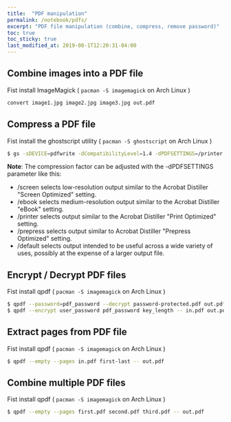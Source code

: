 ```yaml
---
title:  "PDF manipulation"
permalink: /notebook/pdfs/
excerpt: "PDF file manipulation (combine, compress, remove password)"
toc: true
toc_sticky: true
last_modified_at: 2019-08-1T12:20:31-04:00
---
```


## Combine images into a PDF file

Fist install ImageMagick ( `pacman -S imagemagick` on Arch Linux )

```bash
convert image1.jpg image2.jpg image3.jpg out.pdf
```

## Compress a PDF file

Fist install the ghostscript utility ( `pacman -S ghostscript` on Arch Linux )

```bash 
$ gs -sDEVICE=pdfwrite -dCompatibilityLevel=1.4 -dPDFSETTINGS=/printer -dNOPAUSE -dQUIET -dBATCH -sOutputFile=out.pdf in.pdf
```

<div class="notice--primary">
    <strong>Note</strong>: The compression factor can be adjusted with the -dPDFSETTINGS
     parameter like this:
     <ul>
        <li>/screen selects low-resolution output similar to the Acrobat Distiller "Screen Optimized" setting.</li>
        <li>/ebook selects medium-resolution output similar to the Acrobat Distiller "eBook" setting.</li>
        <li>/printer selects output similar to the Acrobat Distiller "Print Optimized" setting.</li>
        <li>/prepress selects output similar to Acrobat Distiller "Prepress Optimized" setting.</li>
        <li>/default selects output intended to be useful across a wide variety of uses, possibly at the  expense of a larger output file.</li>
     </ul>
</div>

## Encrypt / Decrypt PDF files

Fist install qpdf ( `pacman -S imagemagick` on Arch Linux )

```bash
$ qpdf --password=pdf_password --decrypt password-protected.pdf out.pdf 
$ qpdf --encrypt user_password pdf_password key_length -- in.pdf out.pdf
```

## Extract pages from PDF file

Fist install qpdf ( `pacman -S imagemagick` on Arch Linux )

```bash
$ qpdf --empty --pages in.pdf first-last -- out.pdf
```

## Combine multiple PDF files

Fist install qpdf ( `pacman -S imagemagick` on Arch Linux )

```bash
$ qpdf --empty --pages first.pdf second.pdf third.pdf -- out.pdf
```